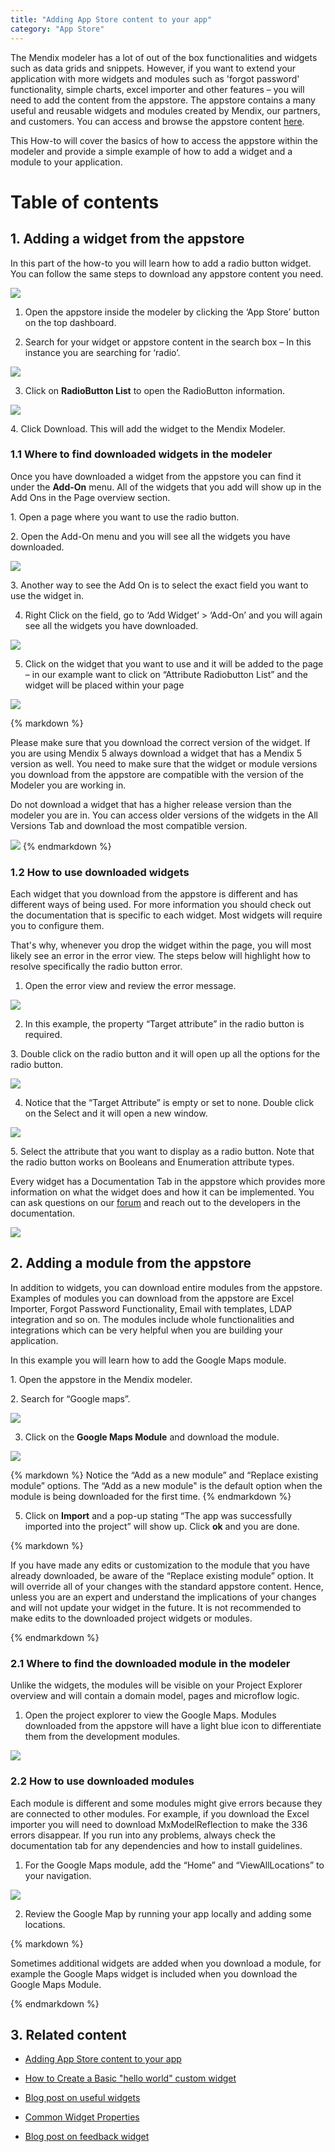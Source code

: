 ```yaml
---
title: "Adding App Store content to your app"
category: "App Store"
---
```


The Mendix modeler has a lot of out of the box functionalities and widgets such as data grids and snippets. However, if you want to extend your application with more widgets and modules such as 'forgot password' functionality, simple charts, excel importer and other features – you will need to add the content from the appstore. The appstore contains a many useful and reusable widgets and modules created by Mendix, our partners, and customers. You can access and browse the appstore content [here](https://appstore.home.mendix.com/).

This How-to will cover the basics of how to access the appstore within the modeler and provide a simple example of how to add a widget and a module to your application.

# Table of contents

## 1\. Adding a widget from the appstore

In this part of the how-to you will learn how to add a radio button widget. You can follow the same steps to download any appstore content you need. 

![](attachments/18448639/18580443.png)

1. Open the appstore inside the modeler by clicking the ‘App Store’ button on the top dashboard.

2. Search for your widget or appstore content in the search box – In this instance you are searching for ‘radio’.

![](attachments/18448639/18580442.png)

3. Click on **RadioButton List** to open the RadioButton information.

![](attachments/18448639/18580441.png)

4\. Click Download. This will add the widget to the Mendix Modeler.

### 1.1 Where to find downloaded widgets in the modeler

Once you have downloaded a widget from the appstore you can find it under the **Add-On** menu. All of the widgets that you add will show up in the Add Ons in the Page overview section.

1\. Open a page where you want to use the radio button.

2\. Open the Add-On menu and you will see all the widgets you have downloaded.

![](attachments/18448639/18580440.png)

3\. Another way to see the Add On is to select the exact field you want to use the widget in.

4. Right Click on the field, go to ‘Add Widget’ > ‘Add-On’ and you will again see all the widgets you have downloaded.

![](attachments/18448639/18580439.png)

5. Click on the widget that you want to use and it will be added to the page – in our example want to click on “Attribute Radiobutton List” and the widget will be placed within your page

![](attachments/18448639/18580438.png)

<div class="alert alert-warning">{% markdown %}

Please make sure that you download the correct version of the widget. If you are using Mendix 5 always download a widget that has a Mendix 5 version as well. You need to make sure that the widget or module versions you download from the appstore are compatible with the version of the Modeler you are working in.

Do not download a widget that has a higher release version than the modeler you are in. You can access older versions of the widgets in the All Versions Tab and download the most compatible version.

![](attachments/18448639/18580437.png)
{% endmarkdown %}</div>

### 1.2 How to use downloaded widgets

Each widget that you download from the appstore is different and has different ways of being used. For more information you should check out the documentation that is specific to each widget. Most widgets will require you to configure them.

That's why, whenever you drop the widget within the page, you will most likely see an error in the error view. The steps below will highlight how to resolve specifically the radio button error.

1. Open the error view and review the error message.

![](attachments/18448639/18580436.png)

2. In this example, the property “Target attribute” in the radio button is required.

3\. Double click on the radio button and it will open up all the options for the radio button.

![](attachments/18448639/18580435.png)

4. Notice that the “Target Attribute” is empty or set to none. Double click on the Select and it will open a new window.

![](attachments/18448639/18580434.png)

5\. Select the attribute that you want to display as a radio button. Note that the radio button works on Booleans and Enumeration attribute types.

Every widget has a Documentation Tab in the appstore which provides more information on what the widget does and how it can be implemented. You can ask questions on our [forum](https://mxforum.mendix.com) and reach out to the developers in the documentation.

![](attachments/18448639/18580433.png)

## 2\. Adding a module from the appstore 

In addition to widgets, you can download entire modules from the appstore. Examples of modules you can download from the appstore are Excel Importer, Forgot Password Functionality, Email with templates, LDAP integration and so on. The modules include whole functionalities and integrations which can be very helpful when you are building your application.

In this example you will learn how to add the Google Maps module. 

1\. Open the appstore in the Mendix modeler.

2\. Search for “Google maps”.

![](attachments/18448639/18580432.png)

3. Click on the **Google Maps Module** and download the module.

![](attachments/18448639/18580431.png)

<div class="alert alert-info">{% markdown %}
Notice the “Add as a new module” and “Replace existing module” options. The “Add as a new module" is the default option when the module is being downloaded for the first time.
{% endmarkdown %}</div>

5. Click on **Import** and a pop-up stating “The app was successfully imported into the project” will show up. Click **ok** and you are done.

<div class="alert alert-warning">{% markdown %}

If you have made any edits or customization to the module that you have already downloaded, be aware of the “Replace existing module” option. It will override all of your changes with the standard appstore content. Hence, unless you are an expert and understand the implications of your changes and will not update your widget in the future. It is not recommended to make edits to the downloaded project widgets or modules.

{% endmarkdown %}</div>

### 2.1 Where to find the downloaded module in the modeler

Unlike the widgets, the modules will be visible on your Project Explorer overview and will contain a domain model, pages and microflow logic.  

1. Open the project explorer to view the Google Maps. Modules downloaded from the appstore will have a light blue icon to differentiate them from the development modules.

![](attachments/18448639/18580430.png)

### 2.2 How to use downloaded modules

Each module is different and some modules might give errors because they are connected to other modules. For example, if you download the Excel importer you will need to download MxModelReflection to make the 336 errors disappear. If you run into any problems, always check the documentation tab for any dependencies and how to install guidelines. 

1. For the Google Maps module, add the “Home” and “ViewAllLocations” to your navigation.

![](attachments/18448639/18580429.png)

2. Review the Google Map by running your app locally and adding some locations.

<div class="alert alert-warning">{% markdown %}

Sometimes additional widgets are added when you download a module, for example the Google Maps widget is included when you download the Google Maps Module.

{% endmarkdown %}</div>

## 3\. Related content

*   [Adding App Store content to your app](/appstore/Adding+App+Store+content+to+your+app)



*   [How to Create a Basic "hello world" custom widget](/howto6/Create+a+Basic+Hello+World+Custom+Widget)

*   [Blog post on useful widgets](http://www.mendix.com/blog/top-5-mendix-widgets-speeding-application-development/)
*   [Common Widget Properties](/refguide6/Common+Widget+Properties)
*   [Blog post on feedback widget](http://www.mendix.com/blog/feedback-widget-bridging-the-gap-between-users/)
